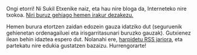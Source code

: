 <!--
..title: Ongi etorri nire blogera!
-->

Ongi etorri! Ni Sukil Etxenike naiz, eta hau nire bloga da, Interneteko nire txokoa. [Niri buruz gehiago hemen irakur dezakezu.][about]

Hemen burura etortzen zaidan edozein gauza idatziko dut (seguruenik gehienetan ordenagailuei eta irisgarritasunari buruzko gauzak). Gutxienez ilean behin  idaztea espero dut.  Nolanahi ere, [harpidetu RSS jariora][rss], eta partekatu nire edukia gustatzen bazaizu. Hurrengorarte!

[about]: /eu/
[rss]: /eu/rss.xml
